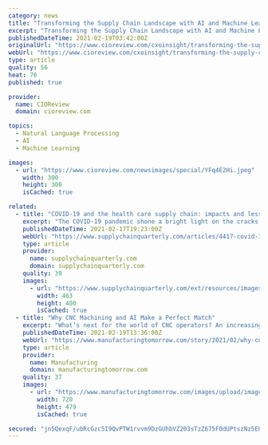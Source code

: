 ```yaml
---
category: news
title: "Transforming the Supply Chain Landscape with AI and Machine Learning"
excerpt: "Transforming the Supply Chain Landscape with AI and Machine Learning By Mark Welch, Senior Vice President, Supply Chain, Novant Health - The healthcare industry is evolving rapidly thanks to years of investment in foundational technologies and processes,"
publishedDateTime: 2021-02-19T03:42:00Z
originalUrl: "https://www.cioreview.com/cxoinsight/transforming-the-supply-chain-landscape-with-ai-and-machine-learning-nid-28723-cid-256.html"
webUrl: "https://www.cioreview.com/cxoinsight/transforming-the-supply-chain-landscape-with-ai-and-machine-learning-nid-28723-cid-256.html"
type: article
quality: 56
heat: 76
published: true

provider:
  name: CIOReview
  domain: cioreview.com

topics:
  - Natural Language Processing
  - AI
  - Machine Learning

images:
  - url: "https://www.cioreview.com/newsimages/special/YFq4E2Hi.jpeg"
    width: 300
    height: 300
    isCached: true

related:
  - title: "COVID-19 and the health care supply chain: impacts and lessons learned"
    excerpt: "The COVID-19 pandemic shone a bright light on the cracks and weaknesses in the health care supply chains. There are several strategies that the industry can implement to mitigate supply chain disruptions during major emergencies without incurring exorbitant costs."
    publishedDateTime: 2021-02-17T19:23:00Z
    webUrl: "https://www.supplychainquarterly.com/articles/4417-covid-19-and-the-health-care-supply-chain-impacts-and-lessons-learned"
    type: article
    provider:
      name: supplychainquarterly.com
      domain: supplychainquarterly.com
    quality: 39
    images:
      - url: "https://www.supplychainquarterly.com/ext/resources/images/articles/2021/202102/scq21_q1hospital.jpg?height=635&t=1613587556&width=1200"
        width: 463
        height: 400
        isCached: true
  - title: "Why CNC Machining and AI Make a Perfect Match"
    excerpt: "What’s next for the world of CNC operators? An increasing move to incorporate artificial intelligence, or AI, into operations. Over the next several years, CNC machining could see something of a revolution that includes machines that respond to Alexa-like voice commands."
    publishedDateTime: 2021-02-19T13:36:00Z
    webUrl: "https://www.manufacturingtomorrow.com/story/2021/02/why-cnc-machining-and-ai-make-a-perfect-match/16503/"
    type: article
    provider:
      name: Manufacturing
      domain: manufacturingtomorrow.com
    quality: 37
    images:
      - url: "https://www.manufacturingtomorrow.com/images/upload/images/Depositphotos_10054154_s-2019(2).jpg"
        width: 720
        height: 479
        isCached: true

secured: "jn5QexqF/ubRcGzc5I9QvPTW1rvvm9DzGUhbVZ203sTzZ675F0dUPtszNz5EQMsyG1rYlfAGqObrOmoZWTeykdpChxANYY2BG8M8Jy2LwCtJuvK/Z6lkZbHIzUp5jolwTQ+Fhbnx95bAp2+abbQYFPlvU9DDVC+VJTx87/5p+cRUz4oOHlTeWFQvyQUYxrlIS8ckRcsR+CoZelbMhEUCkTT7+F0X3Jr6LjP/Xk1irlzrxuSKB5p4WeXIxmQwyj63kiJo8s2Y6Urf0DTU81UZB8lSjFskRXkxbNFS6pfN1tbMotdTqgRfSHLZ28oTR53k3Y8/ZsN98pTl7IH8wzeoQIvnt1Btz2nq5uhhyWv50JE=;VJrQIwo1kzyYgB95DmEBHA=="
---
```


